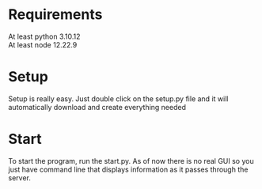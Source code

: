 # Requirements
At least python 3.10.12 <br>
At least node 12.22.9

# Setup
Setup is really easy. Just double click on the setup.py file and it will automatically download and create everything needed

# Start
To start the program, run the start.py.
As of now there is no real GUI so you just have command line that displays information as it passes through the server. 
